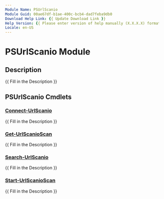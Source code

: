 ```yaml
---
Module Name: PSUrlScanio
Module Guid: 00ae67df-b1ae-400c-bcb4-dad7feba9db0
Download Help Link: {{ Update Download Link }}
Help Version: {{ Please enter version of help manually (X.X.X.X) format }}
Locale: en-US
---
```


# PSUrlScanio Module
## Description
{{ Fill in the Description }}

## PSUrlScanio Cmdlets
### [Connect-UrlScanio](Connect-UrlScanio.md)
{{ Fill in the Description }}

### [Get-UrlScanioScan](Get-UrlScanioScan.md)
{{ Fill in the Description }}

### [Search-UrlScanio](Search-UrlScanio.md)
{{ Fill in the Description }}

### [Start-UrlScanioScan](Start-UrlScanioScan.md)
{{ Fill in the Description }}

